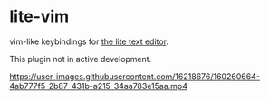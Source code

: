 # lite-vim

vim-like keybindings for [the lite text editor](https://github.com/rxi/lite).

This plugin not in active development.

https://user-images.githubusercontent.com/16218676/160260664-4ab777f5-2b87-431b-a215-34aa783e15aa.mp4
